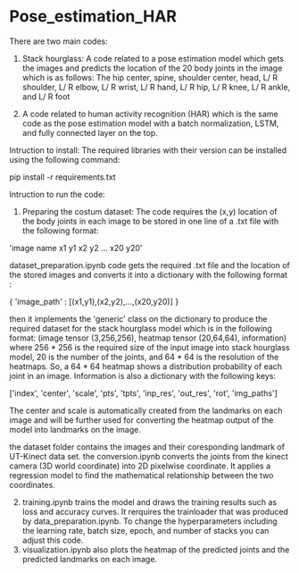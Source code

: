 # Pose_estimation_HAR
There are two main codes:

1) Stack hourglass: A code related to a pose estimation model which gets the images and predicts the location of the 20 body joints in the image which is as follows:
The hip center, spine, shoulder center, head, L/ R shoulder, L/ R elbow, L/ R wrist, L/ R hand, L/ R hip, L/ R knee, L/ R ankle, and L/ R foot

2) A code related to human activity recognition (HAR) which is the same code as the pose estimation model with a batch normalization, LSTM, and fully connected layer on the top.

Intruction to install: The required libraries with their version can be installed using the following command:

pip install -r requirements.txt

Intruction to run the code:

1) Preparing the costum dataset: The code requires the (x,y) location of the body joints in each image to be stored in one line of a .txt file with the following format:
 
'image name x1 y1 x2 y2 ... x20 y20'

dataset_preparation.ipynb code gets the required .txt file and the location of the stored images and converts it into a dictionary with the following format : 

{ 'image_path' : [(x1,y1),(x2,y2),...,(x20,y20)] }

then it implements the 'generic' class on the dictionary to produce the required dataset for the stack hourglass model which is in the following format:
(image tensor (3,256,256), heatmap tensor (20,64,64), information)
where 256 * 256 is the required size of the input image into stack hourglass model, 20 is the number of the joints, and 64 * 64 is the resolution of the heatmaps. So, a 64 * 64 heatmap shows a distribution probability of each joint in an image. Information is also a dictionary with the following keys:

['index', 'center', 'scale', 'pts', 'tpts', 'inp_res', 'out_res', 'rot', 'img_paths']

The center and scale is automatically created from the landmarks on each image and will be further used for converting the heatmap output of the model into landmarks on the image.

the dataset folder contains the images and their coresponding landmark of UT-Kinect data set. the conversion.ipynb converts the joints from the kinect camera (3D world coordinate) into 2D pixelwise coordinate. It applies a regression model to find the mathematical relationship between the two coordinates.

2) training.ipynb trains the model and draws the training results such as loss and accuracy curves. It rerquires the trainloader that was produced by data_preparation.ipynb. To change the hyperparameters including the learning rate, batch size, epoch, and number of stacks you can adjust this code.
3) visualization.ipynb also plots the heatmap of the predicted joints and the predicted landmarks on each image. 
